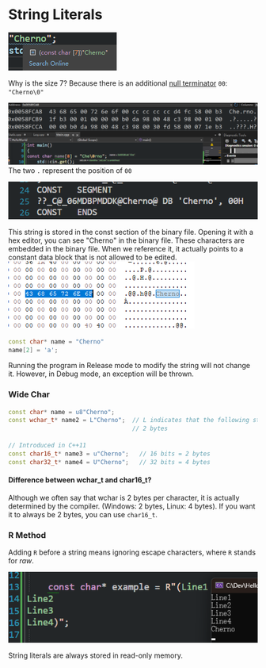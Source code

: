 # String Literals

![](./storage%20bag/Pasted%20image%2020230705140428.png)

Why is the size 7? Because there is an additional [null terminator](<32%20How%20Strings%20Work%20in%20C++%20(and%20how%20to%20use%20them).md#^26e746>) `00`: `"Cherno\0"`

![](./storage%20bag/Pasted%20image%2020230705140940.png)
The two `.` represent the position of `00`

![](./storage%20bag/Pasted%20image%2020230705141715.png)

This string is stored in the const section of the binary file.
Opening it with a hex editor, you can see "Cherno" in the binary file. These characters are embedded in the binary file. When we reference it, it actually points to a constant data block that is not allowed to be edited.
![](./storage%20bag/Pasted%20image%2020230705142330.png)

```cpp
const char* name = "Cherno"
name[2] = 'a';
```

Running the program in Release mode to modify the string will not change it. However, in Debug mode, an exception will be thrown.

### Wide Char

```cpp
const char* name = u8"Cherno";
const wchar_t* name2 = L"Cherno";  // L indicates that the following string literal is composed of wide characters
								   // 2 bytes

// Introduced in C++11
const char16_t* name3 = u"Cherno";   // 16 bits = 2 bytes
const char32_t* name4 = U"Cherno";   // 32 bits = 4 bytes
```

#### Difference between wchar_t and char16_t?

Although we often say that wchar is 2 bytes per character, it is actually determined by the compiler. (Windows: 2 bytes, Linux: 4 bytes).
If you want it to always be 2 bytes, you can use `char16_t`.

### R Method

Adding `R` before a string means ignoring escape characters, where `R` stands for *raw*.

![](./storage%20bag/Pasted%20image%2020230705144029.png)

String literals are always stored in read-only memory.
